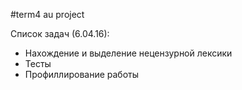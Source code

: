 #term4 au project

Список задач (6.04.16):

* Нахождение и выделение нецензурной лексики
* Тесты
* Профиллирование работы





